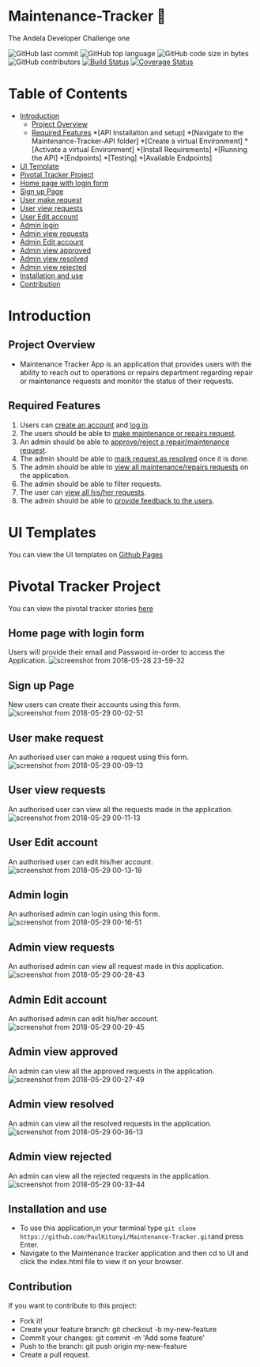# Maintenance-Tracker :hammer:

The Andela Developer Challenge one

![GitHub last commit](https://img.shields.io/github/last-commit/paulkitonyi/Maintenance-Tracker/develop.svg)
![GitHub top language](https://img.shields.io/github/languages/top/paulkitonyi/Maintenance-Tracker.svg)
![GitHub code size in bytes](https://img.shields.io/github/languages/code-size/paulkitonyi/Maintenance-Tracker.svg)
![GitHub contributors](https://img.shields.io/github/contributors/paulkitonyi/Maintenance-Tracker.svg)
[![Build Status](https://travis-ci.org/PaulKitonyi/Maintenance-Tracker.svg?branch=develop)](https://travis-ci.org/PaulKitonyi/Maintenance-Tracker)
[![Coverage Status](https://coveralls.io/repos/github/PaulKitonyi/Maintenance-Tracker/badge.svg?branch=develop)](https://coveralls.io/github/PaulKitonyi/Maintenance-Tracker?branch=develop)
# Table of Contents
* [Introduction](#introduction)
    * [Project Overview](#project-overview)
    * [Required Features](#required-features)
*[API Installation and setup]
    *[Navigate to the Maintenance-Tracker-API folder]
    *[Create a virtual Environment]
    *[Activate a virtual Environment]
    *[Install Requirements]
    *[Running the API]
    *[Endpoints]
    *[Testing]
    *[Available Endpoints]
* [UI Template](#ui-template)
* [Pivotal Tracker Project](#pivotal-tracker-project)
* [Home page with login form](#home-page-with-login-form)
* [Sign up Page](#sign-up-page)
* [User make request](#user-make-request)
* [User view requests](#user-view-request)
* [User Edit account](#user-edit-account)
* [Admin login](#admin-login)
* [Admin view requests](#admin-view-requests)
* [Admin Edit account](#admin-edit-account)
* [Admin view approved](#admin-view-approved)
* [Admin view resolved](#admin-view-resolved)
* [Admin view rejected](#admin-view-rejected)
* [Installation and use](#installation-and-use)
* [Contribution](#contribution)

# Introduction

## Project Overview
- Maintenance Tracker App is an application that provides users with the ability to reach out to
operations or repairs department regarding repair or maintenance requests and monitor the
status of their requests.

## Required Features
1. Users can [create an account](#sign-up-page) and [log in](#home-page-with-login-form).
1. The users should be able to [make maintenance or repairs request](#user-make-request).
1. An admin should be able to [approve/reject a repair/maintenance request](#admin-view-requests).
1. The admin should be able to [mark request as resolved](#admin-view-approved) once it is done.
1. The admin should be able to [view all maintenance/repairs requests](#admin-view-requests) on the application.
1. The admin should be able to filter requests.
1. The user can [view all his/her requests](#user-view-request).
1. The admin should be able to [provide feedback to the users](#admin-view-approved).

# UI Templates
You can view the UI templates on [Github Pages](https://paulkitonyi.github.io/Maintenance-Tracker/)

# Pivotal Tracker Project
You can view the pivotal tracker stories [here](https://www.pivotaltracker.com/n/projects/2173306)

## Home page with login form
Users will provide their email and Password in-order to access the Application.
![screenshot from 2018-05-28 23-59-32](https://user-images.githubusercontent.com/21083657/40629352-3d49e8d4-62d3-11e8-91ce-0ec8c8a4be90.png)

## Sign up Page
New users can create their accounts using this form.
![screenshot from 2018-05-29 00-02-51](https://user-images.githubusercontent.com/21083657/40629424-af2b625c-62d3-11e8-9faf-a8597661a356.png)

## User make request
An authorised user can make a request using this form.
![screenshot from 2018-05-29 00-09-13](https://user-images.githubusercontent.com/21083657/40629549-8f96492e-62d4-11e8-814e-e6cb3631cb3a.png)

## User view requests
An authorised user can view all the requests made in the application.
![screenshot from 2018-05-29 00-11-13](https://user-images.githubusercontent.com/21083657/40629587-e127e41e-62d4-11e8-9bc2-bf0e2110b3ca.png)

## User Edit account
An authorised user can edit his/her account.
![screenshot from 2018-05-29 00-13-19](https://user-images.githubusercontent.com/21083657/40629630-44b92970-62d5-11e8-9a9a-91dd851f4968.png)

## Admin login
An authorised admin can login using this form.
![screenshot from 2018-05-29 00-16-51](https://user-images.githubusercontent.com/21083657/40629686-c7c706c0-62d5-11e8-8829-41854cd56bce.png)

## Admin view requests
An authorised admin can view all request made in this application.
![screenshot from 2018-05-29 00-28-43](https://user-images.githubusercontent.com/21083657/40630316-641cee82-62da-11e8-9d45-6a7c945f713b.png)

## Admin Edit account
An authorised admin can edit his/her account.
![screenshot from 2018-05-29 00-29-45](https://user-images.githubusercontent.com/21083657/40629979-6d729c64-62d7-11e8-9fa1-8e6a9a06e070.png)

## Admin view approved
An admin can view all the approved requests in the application.
![screenshot from 2018-05-29 00-27-49](https://user-images.githubusercontent.com/21083657/40630262-e644a928-62d9-11e8-96a7-9dfe7cf38f31.png)

## Admin view resolved
An admin can view all the resolved requests in the application.
![screenshot from 2018-05-29 00-36-13](https://user-images.githubusercontent.com/21083657/40630100-5733312e-62d8-11e8-80a7-9a6703c1acde.png)

## Admin view rejected
An admin can view all the rejected requests in the application.
![screenshot from 2018-05-29 00-33-44](https://user-images.githubusercontent.com/21083657/40630070-1644d28a-62d8-11e8-9675-958a7b9ee80d.png)

## Installation and use
- To use this application,in your terminal type ```git clone https://github.com/PaulKitonyi/Maintenance-Tracker.git```and press Enter.
- Navigate to the Maintenance tracker application and then cd to UI and click the index.html file to view it on your browser.

## Contribution
If you want to contribute to this project:
 - Fork it!
 - Create your feature branch: git checkout -b my-new-feature
 - Commit your changes: git commit -m 'Add some feature'
 - Push to the branch: git push origin my-new-feature
 - Create a pull request.

